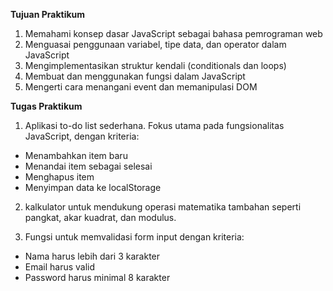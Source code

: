 **Tujuan Praktikum**
1. Memahami konsep dasar JavaScript sebagai bahasa pemrograman web
2. Menguasai penggunaan variabel, tipe data, dan operator dalam JavaScript
3. Mengimplementasikan struktur kendali (conditionals dan loops)
4. Membuat dan menggunakan fungsi dalam JavaScript
5. Mengerti cara menangani event dan memanipulasi DOM

**Tugas Praktikum**
1. Aplikasi to-do list sederhana. Fokus utama pada fungsionalitas JavaScript, dengan kriteria:
- Menambahkan item baru
- Menandai item sebagai selesai
- Menghapus item
- Menyimpan data ke localStorage

2. kalkulator untuk mendukung operasi matematika tambahan seperti pangkat, akar kuadrat, dan modulus.

3. Fungsi untuk memvalidasi form input dengan kriteria:
- Nama harus lebih dari 3 karakter
- Email harus valid
- Password harus minimal 8 karakter
